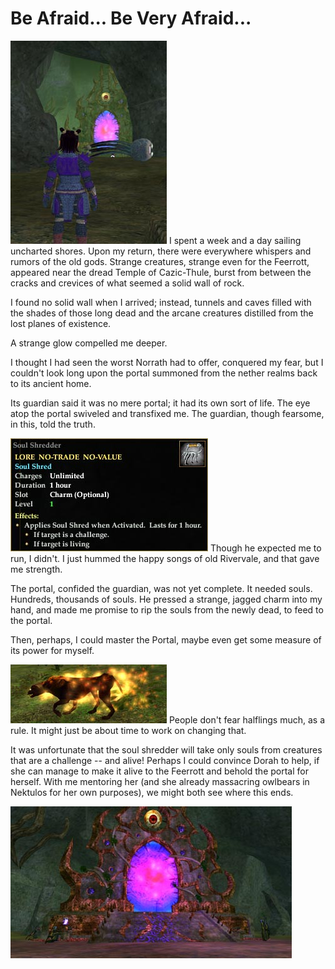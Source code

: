 # Be Afraid... Be Very Afraid...

![Tunnel to the Fear Portal](../uploads/2006/08/fearcave.jpg) I spent a week and a day sailing uncharted shores. Upon my return, there were everywhere whispers and rumors of the old gods. Strange creatures, strange even for the Feerrott, appeared near the dread Temple of Cazic-Thule, burst from between the cracks and crevices of what seemed a solid wall of rock.

I found no solid wall when I arrived; instead, tunnels and caves filled with the shades of those long dead and the arcane creatures distilled from the lost planes of existence.

A strange glow compelled me deeper.

I thought I had seen the worst Norrath had to offer, conquered my fear, but I couldn't look long upon the portal summoned from the nether realms back to its ancient home.

Its guardian said it was no mere portal; it had its own sort of life. The eye atop the portal swiveled and transfixed me. The guardian, though fearsome, in this, told the truth.

![Soul Shredder Description](../uploads/2006/08/soulshredder.jpg) Though he expected me to run, I didn't. I just hummed the happy songs of old Rivervale, and that gave me strength.

The portal, confided the guardian, was not yet complete. It needed souls. Hundreds, thousands of souls. He pressed a strange, jagged charm into my hand, and made me promise to rip the souls from the newly dead, to feed to the portal.

Then, perhaps, I could master the Portal, maybe even get some measure of its power for myself.

![Horror Hound](../uploads/2006/08/hellhound.jpg) People don't fear halflings much, as a rule. It might just be about time to work on changing that.

It was unfortunate that the soul shredder will take only souls from creatures that are a challenge -- and alive! Perhaps I could convince Dorah to help, if she can manage to make it alive to the Feerrott and behold the portal for herself. With me mentoring her (and she already massacring owlbears in Nektulos for her own purposes), we might both see where this ends.

![Portal to the Plane of Fear](../uploads/2006/08/fearportal.jpg)

